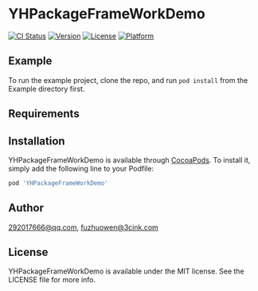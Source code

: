 # YHPackageFrameWorkDemo

[![CI Status](https://img.shields.io/travis/292017666@qq.com/YHPackageFrameWorkDemo.svg?style=flat)](https://travis-ci.org/292017666@qq.com/YHPackageFrameWorkDemo)
[![Version](https://img.shields.io/cocoapods/v/YHPackageFrameWorkDemo.svg?style=flat)](https://cocoapods.org/pods/YHPackageFrameWorkDemo)
[![License](https://img.shields.io/cocoapods/l/YHPackageFrameWorkDemo.svg?style=flat)](https://cocoapods.org/pods/YHPackageFrameWorkDemo)
[![Platform](https://img.shields.io/cocoapods/p/YHPackageFrameWorkDemo.svg?style=flat)](https://cocoapods.org/pods/YHPackageFrameWorkDemo)

## Example

To run the example project, clone the repo, and run `pod install` from the Example directory first.

## Requirements

## Installation

YHPackageFrameWorkDemo is available through [CocoaPods](https://cocoapods.org). To install
it, simply add the following line to your Podfile:

```ruby
pod 'YHPackageFrameWorkDemo'
```

## Author

292017666@qq.com, fuzhuowen@3cink.com

## License

YHPackageFrameWorkDemo is available under the MIT license. See the LICENSE file for more info.
